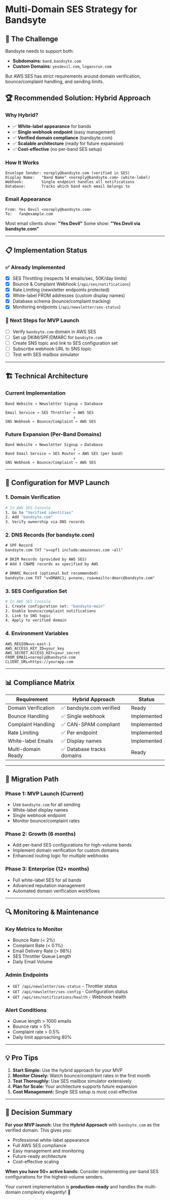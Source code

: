 # Multi-Domain SES Strategy for Bandsyte

## 🎯 The Challenge

Bandsyte needs to support both:

- **Subdomains:** `band.bandsyte.com`
- **Custom Domains:** `yesdevil.com`, `logansrun.com`

But AWS SES has strict requirements around domain verification, bounce/complaint handling, and sending limits.

## 🏆 Recommended Solution: Hybrid Approach

### Why Hybrid?

- ✅ **White-label appearance** for bands
- ✅ **Single webhook endpoint** (easy management)
- ✅ **Verified domain compliance** (bandsyte.com)
- ✅ **Scalable architecture** (ready for future expansion)
- ✅ **Cost-effective** (no per-band SES setup)

### How It Works

```
Envelope Sender: noreply@bandsyte.com (verified in SES)
Display Name:   "Band Name" <noreply@bandsyte.com> (white-label)
Webhook:        Single endpoint handles all notifications
Database:       Tracks which band each email belongs to
```

### Email Appearance

```
From: Yes Devil <noreply@bandsyte.com>
To:   fan@example.com
```

Most email clients show: **"Yes Devil"**
Some show: **"Yes Devil via bandsyte.com"**

---

## 📋 Implementation Status

### ✅ Already Implemented

- [x] SES Throttling (respects 14 emails/sec, 50K/day limits)
- [x] Bounce & Complaint Webhook (`/api/ses/notifications`)
- [x] Rate Limiting (newsletter endpoints protected)
- [x] White-label FROM addresses (custom display names)
- [x] Database schema (bounce/complaint tracking)
- [x] Monitoring endpoints (`/api/newsletter/ses-status`)

### 🚧 Next Steps for MVP Launch

- [ ] Verify `bandsyte.com` domain in AWS SES
- [ ] Set up DKIM/SPF/DMARC for `bandsyte.com`
- [ ] Create SNS topic and link to SES configuration set
- [ ] Subscribe webhook URL to SNS topic
- [ ] Test with SES mailbox simulator

---

## 🏗️ Technical Architecture

### Current Implementation

```
Band Website → Newsletter Signup → Database
                              ↓
Email Service → SES Throttler → AWS SES
                              ↓
SNS Webhook ← Bounce/Complaint ← AWS SES
```

### Future Expansion (Per-Band Domains)

```
Band Website → Newsletter Signup → Database
                              ↓
Band Email Service → SES Router → AWS SES (per band)
                              ↓
SNS Webhook ← Bounce/Complaint ← AWS SES
```

---

## 🔧 Configuration for MVP Launch

### 1. Domain Verification

```bash
# In AWS SES Console
1. Go to "Verified identities"
2. Add "bandsyte.com"
3. Verify ownership via DNS records
```

### 2. DNS Records (for bandsyte.com)

```txt
# SPF Record
bandsyte.com TXT "v=spf1 include:amazonses.com ~all"

# DKIM Records (provided by AWS SES)
# Add 3 CNAME records as specified by AWS

# DMARC Record (optional but recommended)
bandsyte.com TXT "v=DMARC1; p=none; rua=mailto:dmarc@bandsyte.com"
```

### 3. SES Configuration Set

```bash
# In AWS SES Console
1. Create configuration set: "bandsyte-main"
2. Enable bounce/complaint notifications
3. Link to SNS topic
4. Apply to verified domain
```

### 4. Environment Variables

```env
AWS_REGION=us-east-1
AWS_ACCESS_KEY_ID=your_key
AWS_SECRET_ACCESS_KEY=your_secret
FROM_EMAIL=noreply@bandsyte.com
CLIENT_URL=https://yourapp.com
```

---

## 📊 Compliance Matrix

| Requirement         | Hybrid Approach            | Status      |
| ------------------- | -------------------------- | ----------- |
| Domain Verification | ✅ bandsyte.com verified   | Ready       |
| Bounce Handling     | ✅ Single webhook          | Implemented |
| Complaint Handling  | ✅ CAN-SPAM compliant      | Implemented |
| Rate Limiting       | ✅ Per endpoint            | Implemented |
| White-label Emails  | ✅ Display names           | Implemented |
| Multi-domain Ready  | ✅ Database tracks domains | Ready       |

---

## 🚀 Migration Path

### Phase 1: MVP Launch (Current)

- Use `bandsyte.com` for all sending
- White-label display names
- Single webhook endpoint
- Monitor bounce/complaint rates

### Phase 2: Growth (6 months)

- Add per-band SES configurations for high-volume bands
- Implement domain verification for custom domains
- Enhanced routing logic for multiple webhooks

### Phase 3: Enterprise (12+ months)

- Full white-label SES for all bands
- Advanced reputation management
- Automated domain verification workflows

---

## 🔍 Monitoring & Maintenance

### Key Metrics to Monitor

- Bounce Rate (< 2%)
- Complaint Rate (< 0.1%)
- Email Delivery Rate (> 98%)
- SES Throttler Queue Length
- Daily Email Volume

### Admin Endpoints

- `GET /api/newsletter/ses-status` - Throttler status
- `GET /api/newsletter/ses-config` - Configuration status
- `GET /api/ses/notifications/health` - Webhook health

### Alert Conditions

- Queue length > 1000 emails
- Bounce rate > 5%
- Complaint rate > 0.5%
- Daily limit approaching 80%

---

## 💡 Pro Tips

1. **Start Simple:** Use the hybrid approach for your MVP
2. **Monitor Closely:** Watch bounce/complaint rates in the first month
3. **Test Thoroughly:** Use SES mailbox simulator extensively
4. **Plan for Scale:** Your architecture supports future expansion
5. **Cost Management:** Single SES setup is most cost-effective

---

## 🎯 Decision Summary

**For your MVP launch:** Use the **Hybrid Approach** with `bandsyte.com` as the verified domain. This gives you:

- Professional white-label appearance
- Full AWS SES compliance
- Easy management and monitoring
- Future-ready architecture
- Cost-effective scaling

**When you have 50+ active bands:** Consider implementing per-band SES configurations for the highest-volume senders.

Your current implementation is **production-ready** and handles the multi-domain complexity elegantly! 🎉
